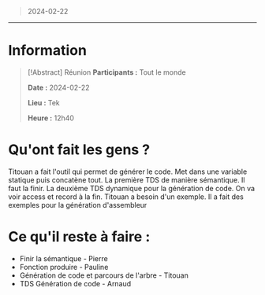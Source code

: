 > 2024-02-22

---

# Information

>[!Abstract] Réunion
>**Participants :** Tout le monde
>
>**Date :** 2024-02-22
>
>**Lieu :** Tek
>
>**Heure :** 12h40

# Qu'ont fait les gens ?

Titouan a fait l'outil qui permet de générer le code. Met dans une variable statique puis concatène tout.
La première TDS de manière sémantique. Il faut la finir.
La deuxième TDS dynamique pour la génération de code.
On va voir access et record à la fin.
Titouan a besoin d'un exemple. Il a fait des exemples pour la génération d'assembleur

# Ce qu'il reste à faire :

- Finir la sémantique - Pierre
- Fonction produire - Pauline
- Génération de code et parcours de l'arbre - Titouan
- TDS Génération de code - Arnaud
